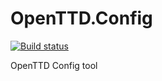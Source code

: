 # OpenTTD.Config
[![Build status](https://ci.appveyor.com/api/projects/status/268khyiiq22q3q35/branch/master?svg=true)](https://ci.appveyor.com/project/matt40k/openttd-config/branch/master)

OpenTTD Config tool
